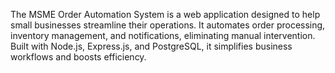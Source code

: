 The MSME Order Automation System is a web application designed to help small businesses streamline their operations. It automates order processing, inventory management, and notifications, eliminating manual intervention. Built with Node.js, Express.js, and PostgreSQL, it simplifies business workflows and boosts efficiency.
